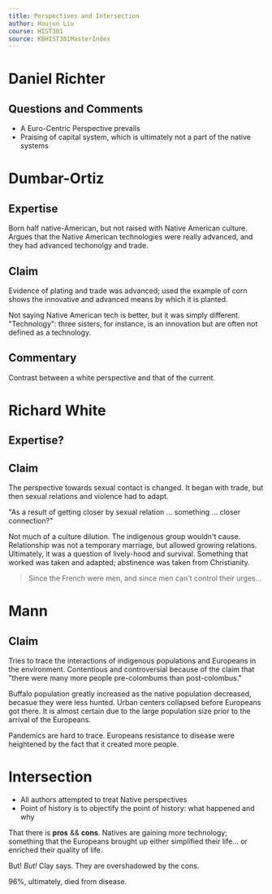 ```yaml
---
title: Perspectives and Intersection
author: Houjun Liu
course: HIST301
source: KBHIST301MasterIndex
---
```


# Daniel Richter
## Questions and Comments
- A Euro-Centric Perspective prevails
- Praising of capital system, which is ultimately not a part of the native systems
 
# Dumbar-Ortiz
## Expertise
Born half native-American, but not raised with Native American culture. Argues that the Native American technologies were really advanced, and they had advanced techonolgy and trade.

## Claim
Evidence of plating and trade was advanced; used the example of corn shows the innovative and advanced means by which it is planted.

Not saying Native American tech is better, but it was simply different. "Technology": three sisters, for instance, is an innovation but are often not defined as a technology.

## Commentary
Contrast between a white perspective and that of the current.

# Richard White
## Expertise?

## Claim
The perspective towards sexual contact is changed. It began with trade, but then sexual relations and violence had to adapt.

"As a result of getting closer by sexual relation ... something ... closer connection?"

Not much of a culture dilution. The indigenous group wouldn't cause. Relationship was not a temporary marriage, but allowed growing relations. Ultimately, it was a question of lively-hood and survival. Something that worked was taken and adapted; abstinence was taken from Christianity.

> Since the French were men, and since men can't control their urges...

# Mann
## Claim
Tries to trace the interactions of indigenous populations and Europeans in the environment. Contentious and controversial because of the claim that "there were many more people pre-colombums than post-colombus." 

Buffalo population greatly increased as the native population decreased, becasue they were less hunted. Urban centers collapsed before Europeans got there. It is almost certain due to the large population size prior to the arrival of the Europeans.

Pandemics are hard to trace. Europeans resistance to disease were heightened by the fact that it created more people.

# Intersection
- All authors attempted to treat Native perspectives
- Point of history is to objectify the point of history: what happened and why

That there is **pros** && **cons**. Natives are gaining more technology; something that the Europeans brought up either simplified their life... or enriched their quality of life.

But! *But!* Clay says. They are overshadowed by the cons.

96%, ultimately, died from disease.

